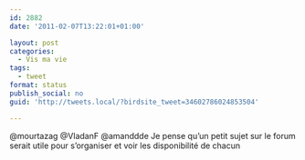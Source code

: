 ```yaml
---
id: 2882
date: '2011-02-07T13:22:01+01:00'

layout: post
categories:
  - Vis ma vie
tags:
  - tweet
format: status
publish_social: no
guid: 'http://tweets.local/?birdsite_tweet=34602786024853504'

---
```


@mourtazag @VladanF @amanddde Je pense qu’un petit sujet sur le forum serait utile pour s’organiser et voir les disponibilité de chacun
